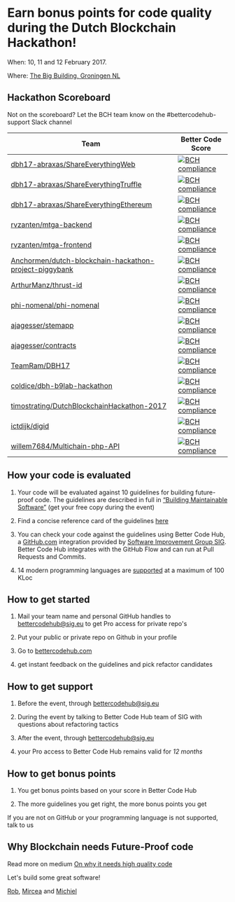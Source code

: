 # Earn bonus points for code quality during the Dutch Blockchain Hackathon!

When: 10, 11 and 12 February 2017.

Where: [The Big Building, Groningen NL](https://blockchainhackathon.eu/events/hackathon-the-big-weekend)

## Hackathon Scoreboard

Not on the scoreboard? Let the BCH team know on the #bettercodehub-support Slack channel

Team | Better Code Score
--- | ---
[dbh17-abraxas/ShareEverythingWeb](https://github.com/dbh17-abraxas/ShareEverythingWeb) | [![BCH compliance](https://bettercodehub.com/edge/badge/dbh17-abraxas/ShareEverythingWeb)](https://bettercodehub.com)
[dbh17-abraxas/ShareEverythingTruffle](https://github.com/dbh17-abraxas/ShareEverythingTruffle) | [![BCH compliance](https://bettercodehub.com/edge/badge/dbh17-abraxas/ShareEverythingTruffle)](https://bettercodehub.com)
[dbh17-abraxas/ShareEverythingEthereum](https://github.com/dbh17-abraxas/ShareEverythingEthereum) | [![BCH compliance](https://bettercodehub.com/edge/badge/dbh17-abraxas/ShareEverythingEthereum)](https://bettercodehub.com)
[rvzanten/mtga-backend](https://github.com/rvzanten/mtga-backend) | [![BCH compliance](https://bettercodehub.com/edge/badge/rvzanten/mtga-backend)](https://bettercodehub.com)
[rvzanten/mtga-frontend](https://github.com/rvzanten/mtga-frontend) | [![BCH compliance](https://bettercodehub.com/edge/badge/rvzanten/mtga-frontend)](https://bettercodehub.com)
[Anchormen/dutch-blockchain-hackathon-project-piggybank](https://github.com/Anchormen/dutch-blockchain-hackathon-project-piggybank) | [![BCH compliance](https://bettercodehub.com/edge/badge/Anchormen/dutch-blockchain-hackathon-project-piggybank)](https://bettercodehub.com)
[ArthurManz/thrust-id](https://github.com/ArthurManz/thrust-id) | [![BCH compliance](https://bettercodehub.com/edge/badge/ArthurManz/thrust-id)](https://bettercodehub.com)
[phi-nomenal/phi-nomenal](https://github.com/phi-nomenal/phi-nomenal) | [![BCH compliance](https://bettercodehub.com/edge/badge/phi-nomenal/phi-nomenal)](https://bettercodehub.com)
[ajagesser/stemapp](https://github.com/ajagesser/stemapp) | [![BCH compliance](https://bettercodehub.com/edge/badge/ajagesser/contracts)](https://bettercodehub.com)
[ajagesser/contracts](https://github.com/ajagesser/contracts) | [![BCH compliance](https://bettercodehub.com/edge/badge/ajagesser/contracts)](https://bettercodehub.com)
[TeamRam/DBH17](https://github.com/TeamRam/DBH17) | [![BCH compliance](https://bettercodehub.com/edge/badge/TeamRam/DBH17)](https://bettercodehub.com)
[coldice/dbh-b9lab-hackathon](https://github.com/coldice/dbh-b9lab-hackathon)  | [![BCH compliance](https://bettercodehub.com/edge/badge/coldice/dbh-b9lab-hackathon)](https://bettercodehub.com)
[timostrating/DutchBlockchainHackathon-2017](https://github.com/timostrating/DutchBlockchainHackathon-2017) | [![BCH compliance](https://bettercodehub.com/edge/badge/timostrating/DutchBlockchainHackathon-2017)](https://bettercodehub.com)
[ictdijk/digid](https://github.com/ictdijk/digid) | [![BCH compliance](https://bettercodehub.com/edge/badge/ictdijk/digid)](https://bettercodehub.com)
[willem7684/Multichain-php-API](https://github.com/willem7684/Multichain-php-API) | [![BCH compliance](https://bettercodehub.com/edge/badge/willem7684/Multichain-php-API)](https://bettercodehub.com)

## How your code is evaluated

1. Your code will be evaluated against 10 guidelines for building future-proof code. The guidelines are described in full in [“Building Maintainable Software”](http://shop.oreilly.com/product/0636920049159.do) (get your free copy during the event)

2. Find a concise reference card of the guidelines [here](https://cdn-images-1.medium.com/max/1200/1*TS-ZTeI7sQS7dy_AlMqSXQ.png)

3. You can check your code against the guidelines using Better Code Hub, a [GitHub.com](https://Github.com) integration provided by [Software Improvement Group SIG](https://www.sig.eu). Better Code Hub integrates with the GitHub Flow and can run at Pull Requests and Commits.

4. 14 modern programming languages are [supported](https://bettercodehub.com/docs/configuration-manual) at a maximum of 100 KLoc


## How to get started

1. Mail your team name and personal GitHub handles to [bettercodehub@sig.eu](mailto:bettercodehub@sig.eu) to get Pro access for private repo's

2. Put your public or private repo on Github in your profile

3. Go to [bettercodehub.com](https://bettercodehub.com) 

4. get instant feedback on the guidelines and pick refactor candidates



## How to get support

1. Before the event, through bettercodehub@sig.eu

2. During the event by talking to Better Code Hub team of SIG with questions about refactoring tactics

3. After the event, through bettercodehub@sig.eu 

4. your Pro access to Better Code Hub remains valid for *12 months*


## How to get bonus points

1. You get bonus points based on your score in Better Code Hub

2. The more guidelines you get right, the more bonus points you get

If you are not on GitHub or your programming language is not supported, talk to us


## Why Blockchain needs Future-Proof code

Read more on medium [On why it needs high quality code ](https://medium.com/@jstvssr/why-blockchain-needs-future-proof-code-cb09b39175e1#.bqfmcig55)

Let's build some great software!

[Rob](https://github.com/robvanderleek), [Mircea](https://github.com/mcadariu) and [Michiel](https://github.com/michielcuijpers)

